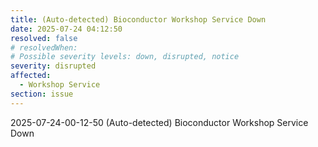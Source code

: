 ```yaml
---
title: (Auto-detected) Bioconductor Workshop Service Down
date: 2025-07-24 04:12:50
resolved: false
# resolvedWhen: 
# Possible severity levels: down, disrupted, notice
severity: disrupted
affected:
  - Workshop Service
section: issue
---
```


2025-07-24-00-12-50 (Auto-detected) Bioconductor Workshop Service Down

